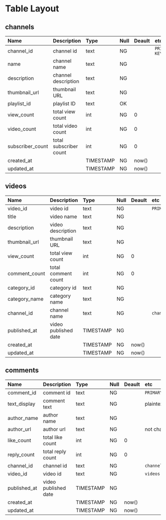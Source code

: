 # Table Layout
## channels
|Name|Description|Type|Null|Deault|etc|
|:--|:--|:--|:--|:--|:--|
|channel_id|channel id|text|NG||`PRIMARY KEY`|
|name|channel name|text|NG|||
|description|channel description|text|NG|||
|thumbnail_url|thumbnail URL|text|NG||
|playlist_id|playlist ID|text|OK||
|view_count|total view count|int|NG|0||
|video_count|total video count|int|NG|0||
|subscriber_count|total subscriber count|int|NG|0||
|created_at||TIMESTAMP|NG|now()||
|updated_at||TIMESTAMP|NG|now()||

## videos
|Name|Description|Type|Null|Deault|etc|
|:--|:--|:--|:--|:--|:--|
|video_id|video id|text|NG||`PRIMARY KEY`|
|title|video name|text|NG|||
|description|video description|text|NG|||
|thumbnail_url|thumbnail URL|text|NG||
|view_count|total view count|int|NG|0||
|comment_count|total comment count|int|NG|0||
|category_id|category id|text|NG|||
|category_name|category name|text|NG|||
|channel_id|channel name|text|NG||`channels.channel_id`|
|published_at|video published date|TIMESTAMP|NG|||
|created_at||TIMESTAMP|NG|now()||
|updated_at||TIMESTAMP|NG|now()||

## comments
|Name|Description|Type|Null|Deault|etc|
|:--|:--|:--|:--|:--|:--|
|comment_id|comment id|text|NG||`PRIMARY KEY`|
|text_display|comment text|text|NG||plaintext|
|author_name|author name|text|NG|||
|author_url|author url|text|NG||not channel id|
|like_count|total like count|int|NG|0||
|reply_count|total reply count|int|NG|0||
|channel_id|channel id|text|NG||`channels.channel_id`|
|video_id|video id|text|NG||`videos.video_id`|
|published_at|video published date|TIMESTAMP|NG|||
|created_at||TIMESTAMP|NG|now()||
|updated_at||TIMESTAMP|NG|now()||
